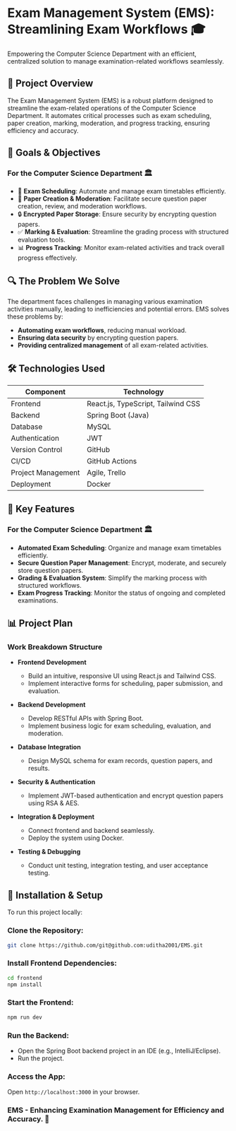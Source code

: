 # Exam Management System (EMS): Streamlining Exam Workflows 🎓

Empowering the Computer Science Department with an efficient, centralized solution to manage examination-related workflows seamlessly.

## 🚀 Project Overview
The Exam Management System (EMS) is a robust platform designed to streamline the exam-related operations of the Computer Science Department. It automates critical processes such as exam scheduling, paper creation, marking, moderation, and progress tracking, ensuring efficiency and accuracy.

## 🎯 Goals & Objectives
### For the Computer Science Department 🏛️

- 📅 **Exam Scheduling**: Automate and manage exam timetables efficiently.
- 📝 **Paper Creation & Moderation**: Facilitate secure question paper creation, review, and moderation workflows.
- 🔒 **Encrypted Paper Storage**: Ensure security by encrypting question papers.
- ✅ **Marking & Evaluation**: Streamline the grading process with structured evaluation tools.
- 📊 **Progress Tracking**: Monitor exam-related activities and track overall progress effectively.

## 🔍 The Problem We Solve
The department faces challenges in managing various examination activities manually, leading to inefficiencies and potential errors. EMS solves these problems by:

- **Automating exam workflows**, reducing manual workload.
- **Ensuring data security** by encrypting question papers.
- **Providing centralized management** of all exam-related activities.

## 🛠️ Technologies Used

| Component         | Technology |
|------------------|------------|
| Frontend        | React.js, TypeScript, Tailwind CSS |
| Backend         | Spring Boot (Java)|
| Database        | MySQL |
| Authentication  | JWT |
| Version Control | GitHub |
| CI/CD           | GitHub Actions |
| Project Management | Agile, Trello |
| Deployment      | Docker |

## 🎥 Key Features
### For the Computer Science Department 🏛️

- **Automated Exam Scheduling**: Organize and manage exam timetables efficiently.
- **Secure Question Paper Management**: Encrypt, moderate, and securely store question papers.
- **Grading & Evaluation System**: Simplify the marking process with structured workflows.
- **Exam Progress Tracking**: Monitor the status of ongoing and completed examinations.

## 📊 Project Plan
### Work Breakdown Structure

- **Frontend Development**
  - Build an intuitive, responsive UI using React.js and Tailwind CSS.
  - Implement interactive forms for scheduling, paper submission, and evaluation.

- **Backend Development**
  - Develop RESTful APIs with Spring Boot.
  - Implement business logic for exam scheduling, evaluation, and moderation.

- **Database Integration**
  - Design MySQL schema for exam records, question papers, and results.

- **Security & Authentication**
  - Implement JWT-based authentication and encrypt question papers using RSA & AES.

- **Integration & Deployment**
  - Connect frontend and backend seamlessly.
  - Deploy the system using Docker.

- **Testing & Debugging**
  - Conduct unit testing, integration testing, and user acceptance testing.

## 🧩 Installation & Setup

To run this project locally:

### Clone the Repository:
```bash
git clone https://github.com/git@github.com:uditha2001/EMS.git
```
### Install Frontend Dependencies:
```bash
cd frontend
npm install
```

### Start the Frontend:
```bash
npm run dev
```

### Run the Backend:
- Open the Spring Boot backend project in an IDE (e.g., IntelliJ/Eclipse).
- Run the project.

### Access the App:
Open `http://localhost:3000` in your browser.
### EMS - Enhancing Examination Management for Efficiency and Accuracy. 🚀

